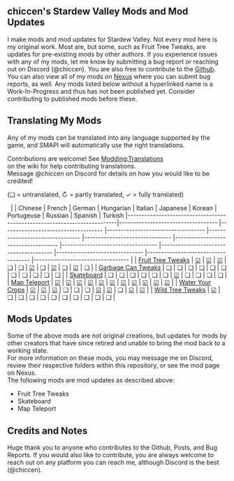 ﻿## chiccen's Stardew Valley Mods and Mod Updates


I make mods and mod updates for Stardew Valley. Not every mod here is my original work. Most are, but some, such as Fruit Tree Tweaks, are updates for pre-existing mods by other authors.
If you experience issues with any of my mods, let me know by submitting a bug report or reaching out on Discord (@chiccen). You are also free to contribute to the [Github](https://github.com/chiccendev/StardewValleyMods/).  
You can also view all of my mods on [Nexus](https://next.nexusmods.com/profile/chiccenSDV) where you can submit bug reports, as well.
Any mods listed below without a hyperlinked name is a Work-In-Progress and thus has not been published yet. Consider contributing to published mods before these.

## Translating My Mods

Any of my mods can be translated into any language supported by the game, and SMAPI will automatically
use the right translations.

Contributions are welcome! See [Modding:Translations](https://stardewvalleywiki.com/Modding:Translations)  
on the wiki for help contributing translations.  
Message @chiccen on Discord for details on how you would like to be credited! 

(❑ = untranslated, ↻ = partly translated, ✓ = fully translated)

&nbsp;
|                                                                          | Chinese                             | French                               | German                              | Hungarian                        | Italian                         | Japanese                             | Korean                             | Portugeuse                              | Russian                         | Spanish                              | Turkish
|--------------------------------------------------------------------------|-----------------------------------  |------------------------------------  |-----------------------------------  |--------------------------------  |-------------------------------  |------------------------------------  |----------------------------------  |---------------------------------------  |-------------------------------  |------------------------------------  |----------------------------------  |
| [Fruit Tree Tweaks](https://www.nexusmods.com/stardewvalley/mods/21449)  | [☑](./FruitTreeTweaks/i18n/zh.json) | [☑](./FruitTreeTweaks/i18n/fr.json) | [☑](./FruitTreeTweaks/i18n/de.json) | ❑                               | ❑                               | [☑](./FruitTreeTweaks/i18n/ja.json) | ❑                                  | [☑](./FruitTreeTweaks/i18n/pt-br.json) | ❑                               | [☑](./FruitTreeTweaks/i18n/es.json) | ❑                                  |
| [Garbage Can Tweaks](https://www.nexusmods.com/stardewvalley/mods/24410) | ❑                                   | ❑                                   | ❑                                   | ❑                               | ❑                               | ❑                                   | ❑                                  | ❑                                      | ❑                               | ❑                                   | ❑                                  |
| [Skateboard](https://www.nexusmods.com/stardewvalley/mods/24074)         | ❑                                   | ❑                                   | ❑                                   | ❑                               | ❑                               | ❑                                   | [☑](./Skateboard/i18n/ko.json)     | ❑                                      | ❑                               | ❑                                   | ❑                                  |
| [Map Teleport](https://www.nexusmods.com/stardewvalley/mods/30611)       | [☑](./MapTeleport/i18n/zh.json)     | [☑](./MapTeleport/i18n/fr.json)     | [☑](./MapTeleport/i18n/de.json)     | [☑](./MapTeleport/i18n/hu.json) | [☑](./MapTeleport/i18n/it.json) | [☑](./MapTeleport/i18n/ja.json)     | [☑](./MapTeleport/i18n/ko.json)    | [☑](./MapTeleport/i18n/pt.json)        | [☑](./MapTeleport/i18n/ru.json) | [☑](./MapTeleport/i18n/es.json)     | [☑](./MapTeleport/i18n/tr.json)    |
| [Water Your Crops](https://www.nexusmods.com/stardewvalley/mods/24710)   | [☑](./WaterYourCrops/i18n/zh.json)  | [☑](./WaterYourCrops/i18n/fr.json)  | [☑](./WaterYourcrops/i18n/de.json)  | ❑                               | ❑                               | ❑                                   | [☑](./WaterYourCrops/i18n/ko.json) | [☑](./WaterYourCrops/i18n/pt-br.json)  | ❑                               | [☑](./WaterYourCrops/i18n/es.json)  | [☑](./WaterYourCrops/i18n/tr.json) |
| [Wild Tree Tweaks](https://www.nexusmods.com/stardewvalley/mods/24349)   | [☑](./WildTreeTweaks/i18n/zh.json)  | ❑                                   | ❑                                   | ❑                               | ❑                               | ❑                                   | ❑                                  | ❑                                      | ❑                               | ❑                                   | ❑                                  |

## Mods Updates

Some of the above mods are not original creations, but updates for mods by other creators that have since retired and unable to bring the mod back to a working state.  
For more information on these mods, you may message me on Discord, review their respective folders within this repository, or see the mod page on Nexus.  
The following mods are mod updates as described above:  
* Fruit Tree Tweaks
* Skateboard
* Map Teleport

## Credits and Notes

Huge thank you to anyone who contributes to the Github, Posts, and Bug Reports. If you would also like to contribute, you are always welcome to reach out on any platform you can reach me, although Discord is the best (@chiccen).
